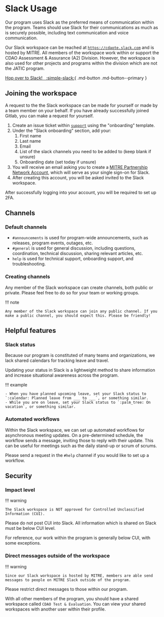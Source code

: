 # Slack Usage

Our program uses Slack as the preferred means of communication within the program. Teams should use Slack for their communications as much as is securely possible, including text communication and voice communication.

Our Slack workspace can be reached at [`https://cdaote.slack.com`](https://cdaote.slack.com) and is hosted by MITRE. All members of the workspace work within or support the CDAO Assessment & Assurance (A2) Division. However, the workspace is also used for other projects and programs within the division which are not the JATIC program.

[Hop over to Slack! &nbsp; :simple-slack:](https://cdaote.slack.com){ .md-button .md-button--primary }

## Joining the workspace

A request to the the Slack workspace can be made for yourself or made by a team member on your behalf. If you have already successfully joined Gitlab, you can make a request for yourself.

1. Create an issue ticket within [`support`](https://gitlab.jatic.net/jatic/support/-/issues/new#) using the "onboarding" template. 
1. Under the "Slack onboarding" section, add your:
    1. First name
    1. Last name
    1. Email
    1. List of the slack channels you need to be added to (keep blank if unsure)
    1. Onboarding date (set today if unsure)
1. You will receive an email asking you to create a [MITRE Partnership Network Account](https://mpn.mitre.org/), which will serve as your single sign-on for Slack.
1. After creating this account, you will be asked invited to the Slack workspace. 

After successfully logging into your account, you will be required to set up 2FA. 

## Channels

### Default channels

- `#announcements` is used for program-wide announcements, such as releases, program events, outages, etc. 
- `#general` is used for general discussion, including questions, coordination, technical discussion, sharing relevant articles, etc. 
- `help` is used for technical support, onboarding support, and troubleshooting.

### Creating channels

Any member of the Slack workspace can create channels, both public or private. Please feel free to do so for your team or working groups. 

!!! note

    Any member of the Slack workspace can join any public channel. If you make a public channel, you should expect this. Please be friendly!

## Helpful features

### Slack status

Because our program is constituted of many teams and organizations, we lack shared calendars for tracking leave and travel.

Updating your status in Slack is a lightweight method to share information and increase situational awareness across the program. 

!!! example

    - When you have planned upcoming leave, set your Slack status to `:calendar: Planned leave from ___ to ___`, or something similar.
    - While you are on leave, set your Slack status to `:palm_tree: On vacation`, or something similar. 

### Automated workflows

Within the Slack workspace, we can set up automated workflows for asynchronous meeting updates. On a pre-determined schedule, the workflow sends a message, inviting those to reply with their update. This can be useful for meetings such as the daily stand-up or scrum of scrums.

Please send a request in the `#help` channel if you would like to set up a workflow.

## Security

### Impact level

!!! warning

    The Slack workspace is NOT approved for Controlled Unclassified Information (CUI). 

Please do not post CUI into Slack. All information which is shared on Slack must be below CUI level. 

For reference, our work within the program is generally below CUI, with some exceptions.

### Direct messages outside of the workspace

!!! warning

    Since our Slack workspace is hosted by MITRE, members are able send messages to people on MITRE Slack outside of the program. 

Please restrict direct messages to those within our program.

With all other members of the program, you should have a shared workspace called `CDAO Test & Evaluation`. You can view your shared workspaces with another user within their profile. 
